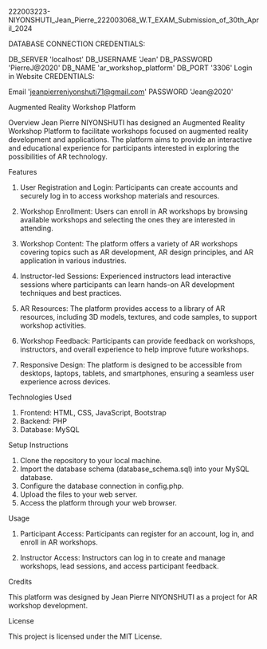 222003223-NIYONSHUTI_Jean_Pierre_222003068_W.T_EXAM_Submission_of_30th_April_2024



DATABASE CONNECTION CREDENTIALS:

DB_SERVER        'localhost'
DB_USERNAME      'Jean'
DB_PASSWORD      'PierreJ@2020'
DB_NAME          'ar_workshop_platform'
DB_PORT          '3306'
Login in Website CREDENTIALS:

Email      'jeanpierreniyonshuti71@gmail.com'
PASSWORD      'Jean@2020'



 Augmented Reality Workshop Platform

Overview
Jean Pierre NIYONSHUTI has designed an Augmented Reality Workshop Platform to facilitate workshops focused on augmented reality development and applications. The platform aims to provide an interactive and educational experience for participants interested in exploring the possibilities of AR technology.

Features

1. User Registration and Login: Participants can create accounts and securely log in to access workshop materials and resources.
   
2. Workshop Enrollment: Users can enroll in AR workshops by browsing available workshops and selecting the ones they are interested in attending.

3. Workshop Content: The platform offers a variety of AR workshops covering topics such as AR development, AR design principles, and AR application in various industries.

4. Instructor-led Sessions: Experienced instructors lead interactive sessions where participants can learn hands-on AR development techniques and best practices.

5. AR Resources: The platform provides access to a library of AR resources, including 3D models, textures, and code samples, to support workshop activities.

6. Workshop Feedback: Participants can provide feedback on workshops, instructors, and overall experience to help improve future workshops.

7. Responsive Design: The platform is designed to be accessible from desktops, laptops, tablets, and smartphones, ensuring a seamless user experience across devices.

Technologies Used

1. Frontend: HTML, CSS, JavaScript, Bootstrap
2. Backend: PHP
3. Database: MySQL

 Setup Instructions

1. Clone the repository to your local machine.
2. Import the database schema (database_schema.sql) into your MySQL database.
3. Configure the database connection in config.php.
4. Upload the files to your web server.
5. Access the platform through your web browser.

Usage

1. Participant Access: Participants can register for an account, log in, and enroll in AR workshops.
   
2. Instructor Access: Instructors can log in to create and manage workshops, lead sessions, and access participant feedback.

 Credits

This platform was designed by Jean Pierre NIYONSHUTI as a project for AR workshop development.

 License

This project is licensed under the MIT License.

